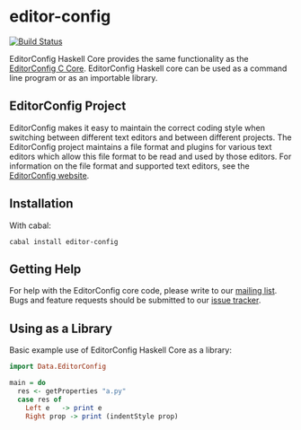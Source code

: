 # editor-config

[![Build Status](https://travis-ci.org/kseo/editor-config.svg?branch=master)](https://travis-ci.org/kseo/editor-config)

EditorConfig Haskell Core provides the same functionality as the [EditorConfig C
Core][core-c]. EditorConfig Haskell core can be used as a command line program
or as an importable library.

## EditorConfig Project

EditorConfig makes it easy to maintain the correct coding style when switching
between different text editors and between different projects. The EditorConfig
project maintains a file format and plugins for various text editors which allow
this file format to be read and used by those editors. For information on the
file format and supported text editors, see the [EditorConfig website][website].

## Installation

With cabal:

```
cabal install editor-config
```

## Getting Help
For help with the EditorConfig core code, please write to our [mailing
list][mailing-list]. Bugs and feature requests should be submitted to our [issue
tracker][issue-tracker].

## Using as a Library
Basic example use of EditorConfig Haskell Core as a library:

```haskell
import Data.EditorConfig

main = do
  res <- getProperties "a.py"
  case res of
    Left e   -> print e
    Right prop -> print (indentStyle prop)
```

[core-c]: https://github.com/editorconfig/editorconfig-core-c
[website]: http://editorconfig.org/
[mailing-list]: http://groups.google.com/group/editorconfig
[issue-tracker]: https://github.com/kseo/editor-config/issues
